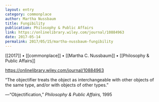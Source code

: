 ```yaml
---
layout: entry
category: commonplace
author: Martha Nussbaum
title: Fungibility
publication: Philosophy & Public Affairs
link: https://onlinelibrary.wiley.com/journal/10884963
date: 2017-05-14
permalink: 2017/05/15/martha-nussbaum-fungibility
---
```


[[2017]] • [[commonplace]] • [[Martha C. Nussbaum]] • [[Philosophy & Public Affairs]] 

https://onlinelibrary.wiley.com/journal/10884963

“The objectifier treats the object as interchangeable with other objects of the same type, and/or with objects of other types.”

—“Objectification,” *Philosophy & Public Affairs,* 1995